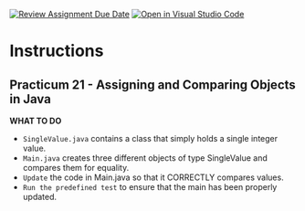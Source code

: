 [![Review Assignment Due Date](https://classroom.github.com/assets/deadline-readme-button-24ddc0f5d75046c5622901739e7c5dd533143b0c8e959d652212380cedb1ea36.svg)](https://classroom.github.com/a/V2MxlQsl)
[![Open in Visual Studio Code](https://classroom.github.com/assets/open-in-vscode-718a45dd9cf7e7f842a935f5ebbe5719a5e09af4491e668f4dbf3b35d5cca122.svg)](https://classroom.github.com/online_ide?assignment_repo_id=13880146&assignment_repo_type=AssignmentRepo)
# Instructions
## Practicum 21 - Assigning and Comparing Objects in Java

**WHAT TO DO**<br>
- `SingleValue.java` contains a class that simply holds a single integer value.
- `Main.java` creates three different objects of type SingleValue and compares them for equality.
- `Update` the code in Main.java so that it CORRECTLY compares values.
- `Run the predefined test` to ensure that the main has been properly updated.


